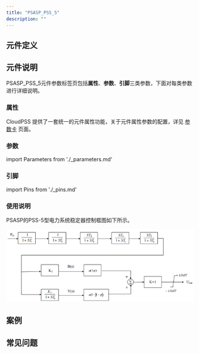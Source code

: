 ```yaml
---
title: "PSASP_PSS_5"
description: ""
---
```


## 元件定义

## 元件说明

PSASP\_PSS\_5元件参数标签页包括**属性**、**参数**、**引脚**三类参数，下面对每类参数进行详细说明。

### 属性

CloudPSS 提供了一套统一的元件属性功能，关于元件属性参数的配置，详见 [参数卡](docs/documents/software/10-xstudio/20-simstudio/40-workbench/20-function-zone/30-design-tab/30-param-panel/index.md) 页面。

### 参数

import Parameters from './_parameters.md'

<Parameters/>

### 引脚

import Pins from './_pins.md'

<Pins/>

### 使用说明
PSASP的PSS-5型电力系统稳定器控制框图如下所示。

![等效图](./PSASP_PSS_5.png)

## 案例

## 常见问题

